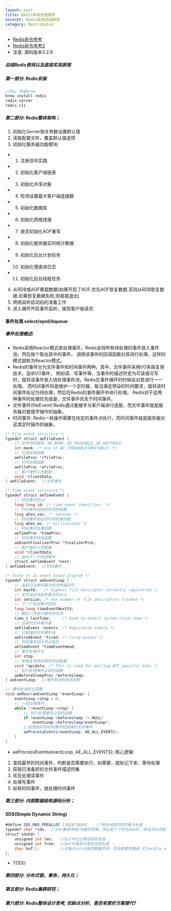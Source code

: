 ```yaml
---
layout: post
title: Redis系统总结研究
excerpt: Redis系统总结研究
category: Destributed
---
```


- [Redis命令参考](http://doc.redisfans.com/)
- [Redis命令参考2](http://redisdoc.com/)
- 注意: 源码版本3.2.8

##### 总结Redis使用以及底层实现原理

##### 第一部分: Redis安装

```js
//Mac 安装brew
brew install redis
redis-server
redis-cli
```

##### 第二部分: Redis整体架构；

1. 初始化Server相关参数设置默认值
2. 读取配置文件，覆盖默认值选项
3. 初始化服务器功能模块;
 - 1. 注册信号实践
 - 2. 初始化客户端链表
 - 3. 初始化共享对象
 - 4. 检测设置最大客户端连接数
 - 5. 初始化数据库
 - 6. 初始化网络连接
 - 7. 是否初始化AOF重写
 - 8. 初始化服务器实时统计数据
 - 9. 初始化后台计划任务
 - 10. 初始化慢查询日志
 - 11. 初始化后台线程任务
4. 从RDB或AOF重载数据(如果开启了AOF,优先AOF恢复数据.否则从RDB恢复数据.如果恢复数据失败,则直接退出)
5. 网络监听启动前的准备工作
6. 进入循环开启事件监听，接受客户端请求.

#### 事件处理 select/epoll/kqueue

##### 事件处理概述:

- Redis采用Reactor模式来处理事件，Redis会将所有待处理的事件放入事件池，然后挨个取出其中的事件，
调用该事件的回调函数对其进行处理，这样的模式就称为Reactor模式。
- Redis的事件分为文件事件和时间事件两种。其中，文件事件采用I/O多路复用技术，监听I/O事件，
例如读、写事件等，当事件的描述符变为可读或可写时，就将该事件放入待处理事件池，Redis在事件循环的时候会对其进行一一处理。
而时间事件则是维护一个定时器，每当满足预设的时间要求，就将该时间事件标记为待处理，然后在Redis的事件循环中进行处理。
Redis对于这两种事件的处理优先级是，文件事件优先于时间事件。
- 文件事件(fileEvent):Redis通过套接字与客户端进行连接，而文件事件就是服务器对套接字操作的抽象。
- 时间事件: Redis一些操作需要在给定的事件点执行，而时间事件就是服务器对这类定时操作的抽象。

```java
/* File event structure */
typedef struct aeFileEvent {
    // 文件时间类型：AE_NONE，AE_READABLE，AE_WRITABLE
    int mask; /* one of AE_(READABLE|WRITABLE) */
    // 可读处理函数
    aeFileProc *rfileProc;
    // 可写处理函数
    aeFileProc *wfileProc;
    // 客户端传入的数据
    void *clientData;
} aeFileEvent;  //文件事件
```

```java
/* Time event structure */
typedef struct aeTimeEvent {
    // 时间事件的id
    long long id; /* time event identifier. */
    // 时间事件到达的时间的秒数
    long when_sec; /* seconds */
    // 时间事件到达的时间的毫秒数
    long when_ms; /* milliseconds */
    // 时间事件处理函数
    aeTimeProc *timeProc;
    // 时间事件终结函数
    aeEventFinalizerProc *finalizerProc;
    // 客户端传入的数据
    void *clientData;
    // 指向下一个时间事件
    struct aeTimeEvent *next;
} aeTimeEvent;  //时间事件
```

```java
/* State of an event based program */
typedef struct aeEventLoop {
    // 当前已注册的最大的文件描述符
    int maxfd;   /* highest file descriptor currently registered */
    // 文件描述符监听集合的大小
    int setsize; /* max number of file descriptors tracked */
    // 下一个时间事件的ID
    long long timeEventNextId;
    // 最后一次执行事件的时间
    time_t lastTime;     /* Used to detect system clock skew */
    // 注册的文件事件表
    aeFileEvent *events; /* Registered events */
    // 已就绪的文件事件表
    aeFiredEvent *fired; /* Fired events */
    // 时间事件的头节点指针
    aeTimeEvent *timeEventHead;
    // 事件处理开关
    int stop;
    // 多路复用库的事件状态数据
    void *apidata; /* This is used for polling API specific data */
    // 执行处理事件之前的函数
    aeBeforeSleepProc *beforesleep;
} aeEventLoop;  //事件轮询的状态结构
```

```java
// 事件轮询的主函数
void aeMain(aeEventLoop *eventLoop) {
    eventLoop->stop = 0;
    // 一直处理事件
    while (!eventLoop->stop) {
        // 执行处理事件之前的函数
        if (eventLoop->beforesleep != NULL)
            eventLoop->beforesleep(eventLoop);
        //处理到时的时间事件和就绪的文件事件
        aeProcessEvents(eventLoop, AE_ALL_EVENTS);
    }
}
```

- aeProcessEvents(eventLoop, AE_ALL_EVENTS); 核心逻辑:

1. 查找最早的时间事件，判断是否需要执行，如需要，就标记下来，等待处理
2. 获取已准备好的文件事件描述符集
3. 优先处理读事件
4. 处理写事件
5. 如有时间事件，就处理时间事件

##### 第三部分: 内部数据结构源码分析； 
#### SDS(Simple Dynamic String)

```java
#define SDS_MAX_PREALLOC (1024*1024)    //预先分配内存的最大长度
typedef char *sds;  //sds兼容传统C风格字符串，所以起了个别名叫sds，并且可以存放sdshdr结构buf成员的地址
struct sdshdr {
    unsigned int len;   //buf中已占用空间的长度
    unsigned int free;  //buf中剩余可用空间的长度
    char buf[];         //初始化sds分配的数据空间，而且是柔性数组（Flexible array member）
};

```

- TODO

##### 第四部分: 分布式锁，事务，持久化；
##### 第五部分: Redis集群研究；
##### 第六部分: Redis整体设计思考, 优缺点分析，是否有更好方案替代?



